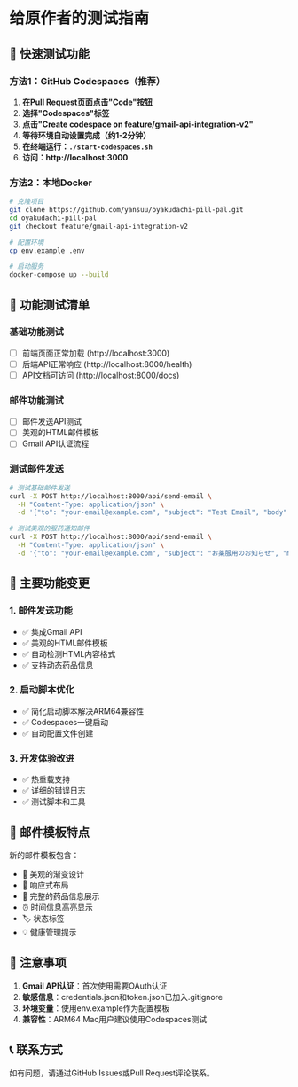 # 给原作者的测试指南

## 🎯 快速测试功能

### 方法1：GitHub Codespaces（推荐）

1. **在Pull Request页面点击"Code"按钮**
2. **选择"Codespaces"标签**
3. **点击"Create codespace on feature/gmail-api-integration-v2"**
4. **等待环境自动设置完成（约1-2分钟）**
5. **在终端运行：`./start-codespaces.sh`**
6. **访问：http://localhost:3000**

### 方法2：本地Docker

```bash
# 克隆项目
git clone https://github.com/yansuu/oyakudachi-pill-pal.git
cd oyakudachi-pill-pal
git checkout feature/gmail-api-integration-v2

# 配置环境
cp env.example .env

# 启动服务
docker-compose up --build
```

## 🧪 功能测试清单

### 基础功能测试
- [ ] 前端页面正常加载 (http://localhost:3000)
- [ ] 后端API正常响应 (http://localhost:8000/health)
- [ ] API文档可访问 (http://localhost:8000/docs)

### 邮件功能测试
- [ ] 邮件发送API测试
- [ ] 美观的HTML邮件模板
- [ ] Gmail API认证流程

### 测试邮件发送

```bash
# 测试基础邮件发送
curl -X POST http://localhost:8000/api/send-email \
  -H "Content-Type: application/json" \
  -d '{"to": "your-email@example.com", "subject": "Test Email", "body": "Hello World"}'

# 测试美观的服药通知邮件
curl -X POST http://localhost:8000/api/send-email \
  -H "Content-Type: application/json" \
  -d '{"to": "your-email@example.com", "subject": "お薬服用のお知らせ", "medication_name": "アスピリン 100mg", "scheduled_time": "09:00", "status": "服用済み"}'
```

## 🔧 主要功能变更

### 1. 邮件发送功能
- ✅ 集成Gmail API
- ✅ 美观的HTML邮件模板
- ✅ 自动检测HTML内容格式
- ✅ 支持动态药品信息

### 2. 启动脚本优化
- ✅ 简化启动脚本解决ARM64兼容性
- ✅ Codespaces一键启动
- ✅ 自动配置文件创建

### 3. 开发体验改进
- ✅ 热重载支持
- ✅ 详细的错误日志
- ✅ 测试脚本和工具

## 📧 邮件模板特点

新的邮件模板包含：
- 🎨 美观的渐变设计
- 📱 响应式布局
- 💊 完整的药品信息展示
- ⏰ 时间信息高亮显示
- 🏷️ 状态标签
- 💡 健康管理提示

## 🚨 注意事项

1. **Gmail API认证**：首次使用需要OAuth认证
2. **敏感信息**：credentials.json和token.json已加入.gitignore
3. **环境变量**：使用env.example作为配置模板
4. **兼容性**：ARM64 Mac用户建议使用Codespaces测试

## 📞 联系方式

如有问题，请通过GitHub Issues或Pull Request评论联系。 
